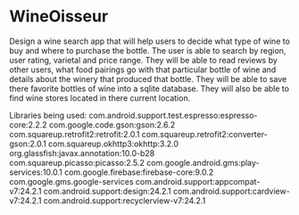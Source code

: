 # WineOisseur
Design a wine search app that will help users to decide what type of wine to buy and where to purchase the bottle.  The user is able to search by region, user rating, varietal and price range.  They will be able to read reviews by other users, what food pairings go with that particular bottle of wine and details about the winery that produced that bottle.  They will be able to save there favorite bottles of wine into a sqlite database.  They will also be able to find wine stores located in there current location.

Libraries being used:
com.android.support.test.espresso:espresso-core:2.2.2
com.google.code.gson:gson:2.6.2
com.squareup.retrofit2:retrofit:2.0.1
com.squareup.retrofit2:converter-gson:2.0.1
com.squareup.okhttp3:okhttp:3.2.0
org.glassfish:javax.annotation:10.0-b28
com.squareup.picasso:picasso:2.5.2
com.google.android.gms:play-services:10.0.1
com.google.firebase:firebase-core:9.0.2
com.google.gms.google-services
com.android.support:appcompat-v7:24.2.1
com.android.support:design:24.2.1
com.android.support:cardview-v7:24.2.1
com.android.support:recyclerview-v7:24.2.1






